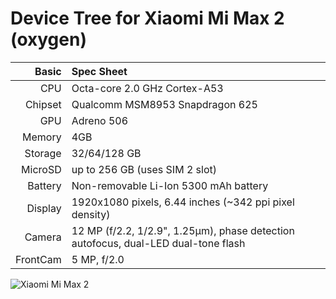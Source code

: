 Device Tree for Xiaomi Mi Max 2 (oxygen)
===========================================

Basic   | Spec Sheet
-------:|:-------------------------
CPU     | Octa-core 2.0 GHz Cortex-A53
Chipset | Qualcomm MSM8953 Snapdragon 625
GPU     | Adreno 506
Memory  | 4GB 
Storage | 32/64/128 GB
MicroSD | up to 256 GB (uses SIM 2 slot)
Battery | Non-removable Li-Ion 5300 mAh battery
Display | 1920x1080 pixels, 6.44 inches (~342 ppi pixel density)
Camera  | 12 MP (f/2.2, 1/2.9", 1.25µm), phase detection autofocus, dual-LED dual-tone flash
FrontCam| 5 MP, f/2.0

![Xiaomi Mi Max 2](https://des.gbtcdn.com/uploads/pdm-desc-pic/Electronic/image/2017/06/07/20170607104210_97073.jpg "Xiaomi Mi Max 2")

